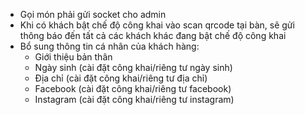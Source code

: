 - Gọi món phải gửi socket cho admin
- Khi có khách bật chế độ công khai vào scan qrcode tại bàn, sẽ gửi thông báo đến tất cả các khách khác đang bật chế độ công khai
- Bổ sung thông tin cá nhân của khách hàng:
    + Giới thiệu bản thân
    + Ngày sinh (cài đặt công khai/riêng tư ngày sinh)
    + Địa chỉ (cài đặt công khai/riêng tư địa chỉ)
    + Facebook (cài đặt công khai/riêng tư facebook)
    + Instagram (cài đặt công khai/riêng tư instagram)
